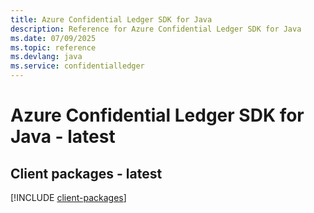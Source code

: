 ```yaml
---
title: Azure Confidential Ledger SDK for Java
description: Reference for Azure Confidential Ledger SDK for Java
ms.date: 07/09/2025
ms.topic: reference
ms.devlang: java
ms.service: confidentialledger
---
```

# Azure Confidential Ledger SDK for Java - latest

## Client packages - latest
[!INCLUDE [client-packages](confidential-ledger-client-index.md)]